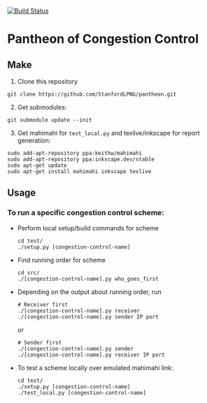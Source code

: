 [![Build Status](https://travis-ci.org/StanfordLPNG/pantheon.svg?branch=master)](https://travis-ci.org/StanfordLPNG/pantheon)

# Pantheon of Congestion Control

## Make

1. Clone this repository

  ```
  git clone https://github.com/StanfordLPNG/pantheon.git
  ```

2. Get submodules:

  ```
  git submodule update --init
  ```

3. Get mahimahi for `test_local.py` and texlive/inkscape for report generation:

  ```
  sudo add-apt-repository ppa:keithw/mahimahi
  sudo add-apt-repository ppa:inkscape.dev/stable
  sudo apt-get update
  sudo apt-get install mahimahi inkscape texlive
  ```

## Usage

### To run a specific congestion control scheme:
* Perform local setup/build commands for scheme

  ```
  cd test/
  ./setup.py [congestion-control-name]
  ```

* Find running order for scheme

  ```
  cd src/
  ./[congestion-control-name].py who_goes_first
  ```
* Depending on the output about running order, run

  ```
  # Receiver first
  ./[congestion-control-name].py receiver
  ./[congestion-control-name].py sender IP port
  ```

  or

  ```
  # Sender first
  ./[congestion-control-name].py sender
  ./[congestion-control-name].py receiver IP port
  ```

* To test a scheme locally over emulated mahimahi link:

  ```
  cd test/
  ./setup.py [congestion-control-name]
  ./test_local.py [congestion-control-name]
  ```
